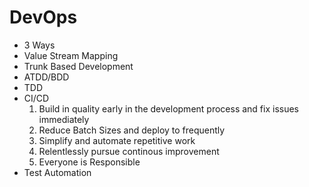 # DevOps

- 3 Ways
- Value Stream Mapping
- Trunk Based Development
- ATDD/BDD
- TDD
- CI/CD
  1) Build in quality early in the development process and fix issues immediately
  2) Reduce Batch Sizes and deploy to frequently
  3) Simplify and automate repetitive work
  4) Relentlessly pursue continous improvement
  5) Everyone is Responsible
- Test Automation
